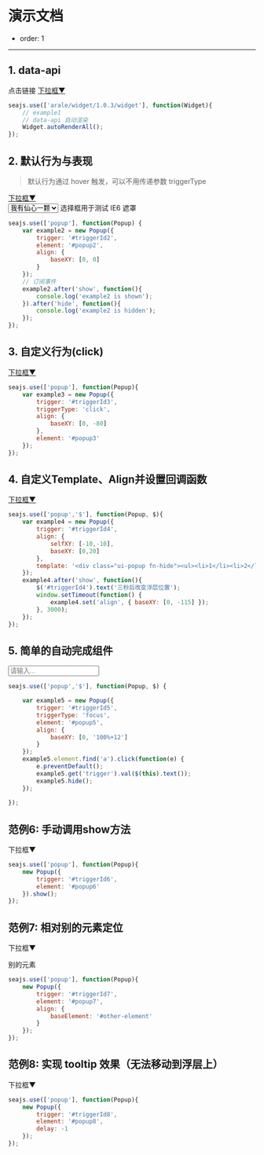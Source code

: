 # 演示文档

- order: 1

------------

<style>
.fn-hide, .ui-popup {
    display: none;
}
.ui-popup {
    border: 1px solid #CCC;
    padding: 3px 5px;
    background: #EEE;
    margin: 0;
}
.ui-popup ul {
    margin: 0;
}
.ui-popup li {
    list-style: none;
}
</style>

## 1. data-api

<div class="popup">
    点击链接
    <a href="#popup1" id="triggerId1">下拉框<span class="icon">▼</span></a>
    <ul class="ui-popup" id="popup1" data-widget="popup" data-trigger="#triggerId1" data-trigger-type="click">
        <li><a href="http://aralejs.org#1">内容1</a></li>
        <li><a href="http://aralejs.org#2">内容2</a></li>
        <li><a href="http://aralejs.org#3">内容3</a></li>
        <li><a href="http://aralejs.org#4">内容4</a></li>
    </ul>
</div>

````javascript
seajs.use(['arale/widget/1.0.3/widget'], function(Widget){
    // example1
    // data-api 自动渲染
    Widget.autoRenderAll();
});
````

## 2. 默认行为与表现

> 默认行为通过 hover 触发，可以不用传递参数 triggerType

<div class="popup">
    <a href="#popup2" id="triggerId2">下拉框<span class="icon">▼</span></a>
    <ul class="fn-hide ui-popup" id="popup2">
        <li><a href="http://aralejs.org#1">内容1</a></li>
        <li><a href="http://aralejs.org#2">内容2</a></li>
        <li><a href="http://aralejs.org#3">内容3</a></li>
        <li><a href="http://aralejs.org#4">内容4</a></li>
    </ul>
</div>
<div class="selectbox">
    <select>
        <option>我有仙心一颗</option>
        <option>久被尘劳封锁</option>
        <option>何日尘尽光生</option>
        <option>照破山河万朵</option>
    </select>
    <span class="grey">选择框用于测试 IE6 遮罩</span>
</div>

````javascript
seajs.use(['popup'], function(Popup) {
    var example2 = new Popup({
        trigger: '#triggerId2',
        element: '#popup2',
        align: {
            baseXY: [0, 0]
        }
    });
    // 订阅事件
    example2.after('show', function(){
        console.log('example2 is shown');
    }).after('hide', function(){
        console.log('example2 is hidden');
    });
});
````

## 3. 自定义行为(click)

<div class="popup">
    <a href="#popup3" id="triggerId3">下拉框<span class="icon">▼</span></a>
    <ul class="fn-hide ui-popup" id="popup3">
        <li><a href="http://aralejs.org#1">内容1</a></li>
        <li><a href="http://aralejs.org#3">内容2</a></li>
        <li><a href="http://aralejs.org#3">内容3</a></li>
        <li><a href="http://aralejs.org#4">内容4</a></li>
    </ul>
</div>

````javascript
seajs.use(['popup'], function(Popup){
    var example3 = new Popup({
        trigger: '#triggerId3',
        triggerType: 'click',
        align: {
            baseXY: [0, -80]
        },
        element: '#popup3'
    });
});
````

## 4. 自定义Template、Align并设置回调函数

<div class="popup">
    <a href="#" id="triggerId4">下拉框<span class="icon">▼</span></a>
</div>

````javascript
seajs.use(['popup','$'], function(Popup, $){
    var example4 = new Popup({
        trigger: '#triggerId4',
        align: {
            selfXY: [-10,-10],
            baseXY: [0,20]
        },
        template: '<div class="ui-popup fn-hide"><ul><li>1</li><li>2</li><li>3</li><li>4</li></ul></div>'
    });
    example4.after('show', function(){
        $('#triggerId4').text('三秒后改变浮层位置');
        window.setTimeout(function() {
            example4.set('align', { baseXY: [0, -115] });
        }, 3000);
    });
});
````

## 5. 简单的自动完成组件

<div class="popup">
    <input id="triggerId5" placeholder="请输入..." />
    <ul class="fn-hide ui-popup" id="popup5">
        <li><a href="http://aralejs.org#1">内容1</a></li>
        <li><a href="http://aralejs.org#2">内容2</a></li>
        <li><a href="http://aralejs.org#3">内容3</a></li>
        <li><a href="http://aralejs.org#4">内容4</a></li>
    </ul>
</div>

````javascript
seajs.use(['popup','$'], function(Popup, $) {

    var example5 = new Popup({
        trigger: '#triggerId5',
        triggerType: 'focus',
        element: '#popup5',
        align: {
            baseXY: [0, '100%+12']
        }
    });
    example5.element.find('a').click(function(e) {
        e.preventDefault();
        example5.get('trigger').val($(this).text());
        example5.hide();
    });
    
});
````

## 范例6: 手动调用show方法

<div class="popup">
    <a id="triggerId6">下拉框<span class="icon">▼</span></a>
    <ul class="fn-hide ui-popup" id="popup6">
        <li><a href="http://aralejs.org#1">内容1</a></li>
        <li><a href="http://aralejs.org#3">内容2</a></li>
        <li><a href="http://aralejs.org#3">内容3</a></li>
        <li><a href="http://aralejs.org#4">内容4</a></li>
    </ul>
</div>

````javascript
seajs.use(['popup'], function(Popup){
    new Popup({
        trigger: '#triggerId6',
        element: '#popup6'
    }).show();
});
````

## 范例7: 相对别的元素定位

<div class="popup">
    <a id="triggerId7">下拉框<span class="icon">▼</span></a>
    <ul class="fn-hide ui-popup" id="popup7">
        <li><a href="http://aralejs.org#1">内容1</a></li>
        <li><a href="http://aralejs.org#3">内容2</a></li>
        <li><a href="http://aralejs.org#3">内容3</a></li>
        <li><a href="http://aralejs.org#4">内容4</a></li>
    </ul>
    <p id="other-element">别的元素</p>
</div>

````javascript
seajs.use(['popup'], function(Popup){
    new Popup({
        trigger: '#triggerId7',
        element: '#popup7',
        align: {
            baseElement: '#other-element'
        }
    });
});
````

## 范例8: 实现 tooltip 效果（无法移动到浮层上）

<div class="popup">
    <a id="triggerId8">下拉框<span class="icon">▼</span></a>
    <ul class="fn-hide ui-popup" id="popup8">
        <li><a href="http://aralejs.org#1">内容1</a></li>
        <li><a href="http://aralejs.org#3">内容2</a></li>
        <li><a href="http://aralejs.org#3">内容3</a></li>
        <li><a href="http://aralejs.org#4">内容4</a></li>
    </ul>
</div>

````javascript
seajs.use(['popup'], function(Popup){
    new Popup({
        trigger: '#triggerId8',
        element: '#popup8',
        delay: -1
    });
});
````

